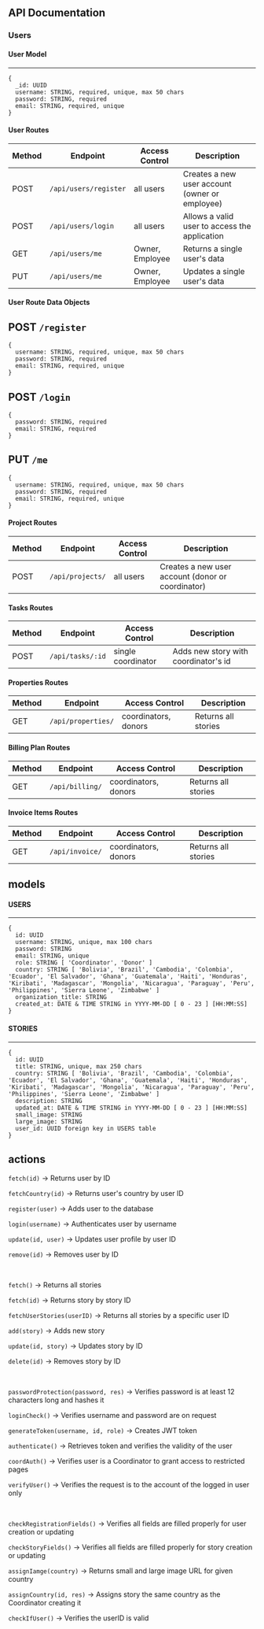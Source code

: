 ## API Documentation

### Users

#### User Model
---
```
{
  _id: UUID
  username: STRING, required, unique, max 50 chars
  password: STRING, required
  email: STRING, required, unique
}
```

#### User Routes

| Method | Endpoint                        | Access Control      | Description                                        |
|--------|---------------------------------|---------------------|----------------------------------------------------|
| POST   | `/api/users/register`           | all users           | Creates a new user account (owner or employee)     |
| POST   | `/api/users/login`              | all users           | Allows a valid user to access the application      |
| GET    | `/api/users/me`                 | Owner, Employee     | Returns a single user's data                       |
| PUT    | `/api/users/me`                 | Owner, Employee     | Updates a single user's data                       |

#### User Route Data Objects

POST `/register`
---
```
{
  username: STRING, required, unique, max 50 chars
  password: STRING, required
  email: STRING, required, unique
}
```

POST `/login`
---
```
{
  password: STRING, required
  email: STRING, required
}
```

PUT `/me`
---
```
{
  username: STRING, required, unique, max 50 chars
  password: STRING, required
  email: STRING, required, unique
}
```



#### Project Routes

| Method | Endpoint                        | Access Control      | Description                                        |
|--------|---------------------------------|---------------------|----------------------------------------------------|
| POST   | `/api/projects/`           | all users           | Creates a new user account (donor or coordinator)  |


#### Tasks Routes

| Method | Endpoint                        | Access Control        | Description                                      |
|--------|---------------------------------|-----------------------|--------------------------------------------------|
| POST   | `/api/tasks/:id`                    | single coordinator    | Adds new story with coordinator's id             |


#### Properties Routes

| Method | Endpoint                        | Access Control        | Description                                      |
|--------|---------------------------------|-----------------------|--------------------------------------------------|
| GET    | `/api/properties/`                   | coordinators, donors  | Returns all stories                              |

#### Billing Plan Routes

| Method | Endpoint                        | Access Control        | Description                                      |
|--------|---------------------------------|-----------------------|--------------------------------------------------|
| GET    | `/api/billing/`                   | coordinators, donors  | Returns all stories                              |

#### Invoice Items Routes

| Method | Endpoint                        | Access Control        | Description                                      |
|--------|---------------------------------|-----------------------|--------------------------------------------------|
| GET    | `/api/invoice/`                   | coordinators, donors  | Returns all stories                              |


## models

#### USERS
---
```
{
  id: UUID
  username: STRING, unique, max 100 chars
  password: STRING
  email: STRING, unique
  role: STRING [ 'Coordinator', 'Donor' ]
  country: STRING [ 'Bolivia', 'Brazil', 'Cambodia', 'Colombia', 'Ecuador', 'El Salvador', 'Ghana', 'Guatemala', 'Haiti', 'Honduras', 'Kiribati', 'Madagascar', 'Mongolia', 'Nicaragua', 'Paraguay', 'Peru', 'Philippines', 'Sierra Leone', 'Zimbabwe' ]
  organization_title: STRING
  created_at: DATE & TIME STRING in YYYY-MM-DD [ 0 - 23 ] [HH:MM:SS]
}
```

#### STORIES
---
```
{
  id: UUID
  title: STRING, unique, max 250 chars
  country: STRING [ 'Bolivia', 'Brazil', 'Cambodia', 'Colombia', 'Ecuador', 'El Salvador', 'Ghana', 'Guatemala', 'Haiti', 'Honduras', 'Kiribati', 'Madagascar', 'Mongolia', 'Nicaragua', 'Paraguay', 'Peru', 'Philippines', 'Sierra Leone', 'Zimbabwe' ]
  description: STRING
  updated_at: DATE & TIME STRING in YYYY-MM-DD [ 0 - 23 ] [HH:MM:SS]
  small_image: STRING
  large_image: STRING
  user_id: UUID foreign key in USERS table
}
```


## actions

`fetch(id)` -> Returns user by ID

`fetchCountry(id)` -> Returns user's country by user ID

`register(user)` -> Adds user to the database

`login(username)` -> Authenticates user by username

`update(id, user)` -> Updates user profile by user ID

`remove(id)` -> Removes user by ID

<br>

`fetch()` -> Returns all stories

`fetch(id)` -> Returns story by story ID

`fetchUserStories(userID)` -> Returns all stories by a specific user ID

`add(story)` -> Adds new story

`update(id, story)` -> Updates story by ID

`delete(id)` -> Removes story by ID

<br>

`passwordProtection(password, res)` -> Verifies password is at least 12 characters long and hashes it

`loginCheck()` -> Verifies username and password are on request

`generateToken(username, id, role)` -> Creates JWT token

`authenticate()` -> Retrieves token and verifies the validity of the user

`coordAuth()` -> Verifies user is a Coordinator to grant access to restricted pages

`verifyUser()` -> Verifies the request is to the account of the logged in user only

<br>

`checkRegistrationFields()` -> Verifies all fields are filled properly for user creation or updating

`checkStoryFields()` -> Verifies all fields are filled properly for story creation or updating

`assignIamge(country)` -> Returns small and large image URL for given country

`assignCountry(id, res)` -> Assigns story the same country as the Coordinator creating it

`checkIfUser()` -> Verifies the userID is valid